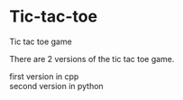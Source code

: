 # Tic-tac-toe
Tic tac toe game 

There are 2 versions of the tic tac toe game.

first version in cpp  
second version in python 
